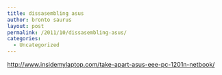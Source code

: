 ```yaml
---
title: dissasembling asus
author: bronto saurus
layout: post
permalink: /2011/10/dissasembling-asus/
categories:
  - Uncategorized
---
```

<http://www.insidemylaptop.com/take-apart-asus-eee-pc-1201n-netbook/>